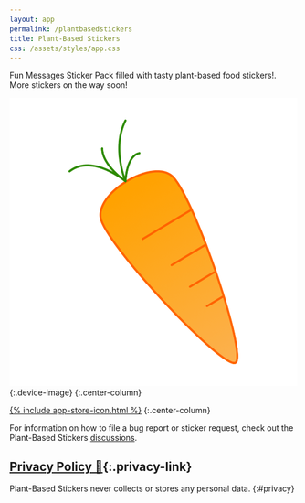 ```yaml
---
layout: app
permalink: /plantbasedstickers
title: Plant-Based Stickers
css: /assets/styles/app.css
---
```

Fun Messages Sticker Pack filled with tasty plant-based food stickers!. More stickers on the way soon!

![](/assets/images/plantbasedstickers/icon.png){:.device-image}
{:.center-column}

[{% include app-store-icon.html %}](https://apps.apple.com/us/app/plant-based-stickers/id1568584174)
{:.center-column}


For information on how to file a bug report or sticker request, check out the Plant-Based Stickers [discussions](https://github.com/Sammcb/PlantBasedStickers/discussions/1).

## [Privacy Policy 🔗](#privacy){:.privacy-link}

Plant-Based Stickers never collects or stores any personal data.
{:#privacy}
